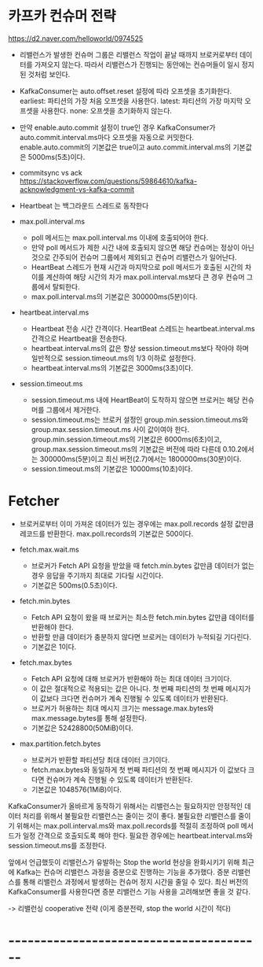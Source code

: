 # 카프카 컨슈머 전략

https://d2.naver.com/helloworld/0974525

- 리밸런스가 발생한 컨슈머 그룹은 리밸런스 작업이 끝날 때까지 브로커로부터 데이터를 가져오지 않는다. 따라서 리밸런스가 진행되는 동안에는 컨슈머들이 일시 정지된 것처럼 보인다.


- KafkaConsumer는 auto.offset.reset 설정에 따라 오프셋을 초기화한다.
earliest: 파티션의 가장 처음 오프셋을 사용한다.
latest: 파티션의 가장 마지막 오프셋을 사용한다.
none: 오프셋을 초기화하지 않는다.

- 만약 enable.auto.commit 설정이 true인 경우 KafkaConsumer가 auto.commit.interval.ms마다 오프셋을 자동으로 커밋한다. enable.auto.commit의 기본값은 true이고 auto.commit.interval.ms의 기본값은 5000ms(5초)이다.

- commitsync vs ack
https://stackoverflow.com/questions/59864610/kafka-acknowledgment-vs-kafka-commit

- Heartbeat 는 백그라운드 스레드로 동작한다

- max.poll.interval.ms
	- poll 메서드는 max.poll.interval.ms 이내에 호출되어야 한다.
	- 만약 poll 메서드가 제한 시간 내에 호출되지 않으면 해당 컨슈머는 정상이 아닌 것으로 간주되어 컨슈머 그룹에서 제외되고 컨슈머 리밸런스가 일어난다.
	- HeartBeat 스레드가 현재 시간과 마지막으로 poll 메서드가 호출된 시간의 차이를 계산하여 해당 시간의 차가 max.poll.interval.ms보다 큰 경우 컨슈머 그룹에서 탈퇴한다.
	- max.poll.interval.ms의 기본값은 300000ms(5분)이다.
- heartbeat.interval.ms
	- Heartbeat 전송 시간 간격이다. HeartBeat 스레드는 heartbeat.interval.ms 간격으로 Heartbeat을 전송한다.
	- heartbeat.interval.ms의 값은 항상 session.timeout.ms보다 작아야 하며 일반적으로 session.timeout.ms의 1/3 이하로 설정한다.
	- heartbeat.interval.ms의 기본값은 3000ms(3초)이다.
- session.timeout.ms
	- session.timeout.ms 내에 HeartBeat이 도착하지 않으면 브로커는 해당 컨슈머를 그룹에서 제거한다.
	- session.timeout.ms는 브로커 설정인 group.min.session.timeout.ms와 group.max.session.timeout.ms 사이 값이여야 한다. group.min.session.timeout.ms의 기본값은 6000ms(6초)이고, group.max.session.timeout.ms의 기본값은 버전에 따라 다른데 0.10.2에서는 300000ms(5분)이고 최신 버전(2.7)에서는 1800000ms(30분)이다.
	- session.timeout.ms의 기본값은 10000ms(10초)이다.


# Fetcher

- 브로커로부터 이미 가져온 데이터가 있는 경우에는 max.poll.records 설정 값만큼 레코드를 반환한다. max.poll.records의 기본값은 500이다.

- fetch.max.wait.ms
	- 브로커가 Fetch API 요청을 받았을 때 fetch.min.bytes 값만큼 데이터가 없는 경우 응답을 주기까지 최대로 기다릴 시간이다.
	- 기본값은 500ms(0.5초)이다.
- fetch.min.bytes
	- Fetch API 요청이 왔을 때 브로커는 최소한 fetch.min.bytes 값만큼 데이터를 반환해야 한다.
	- 반환할 만큼 데이터가 충분하지 않다면 브로커는 데이터가 누적되길 기다린다.
	- 기본값은 1이다.
- fetch.max.bytes
	- Fetch API 요청에 대해 브로커가 반환해야 하는 최대 데이터 크기이다.
	- 이 값은 절대적으로 적용되는 값은 아니다. 첫 번째 파티션의 첫 번째 메시지가 이 값보다 크다면 컨슈머가 계속 진행될 수 있도록 데이터가 반환된다.
	- 브로커가 허용하는 최대 메시지 크기는 message.max.bytes와 max.message.bytes를 통해 설정한다.
	- 기본값은 52428800(50MiB)이다.
- max.partition.fetch.bytes
	- 브로커가 반환할 파티션당 최대 데이터 크기이다.
	- fetch.max.bytes와 동일하게 첫 번째 파티션의 첫 번째 메시지가 이 값보다 크다면 컨슈머가 계속 진행될 수 있도록 데이터가 반환된다.
	- 기본값은 1048576(1MiB)이다.

KafkaConsumer가 올바르게 동작하기 위해서는 리밸런스는 필요하지만 안정적인 데이터 처리를 위해서 불필요한 리밸런스는 줄이는 것이 좋다. 불필요한 리밸런스를 줄이기 위해서는 max.poll.interval.ms와 max.poll.records를 적절히 조정하여 poll 메서드가 일정 간격으로 호출되도록 해야 한다. 필요한 경우에는 heartbeat.interval.ms와 session.timeout.ms를 조정한다.

앞에서 언급했듯이 리밸런스가 유발하는 Stop the world 현상을 완화시키기 위해 최근에 Kafka는 컨슈머 리밸런스 과정을 증분으로 진행하는 기능을 추가했다. 증분 리밸런스를 통해 리밸런스 과정에서 발생하는 컨슈머 정지 시간을 줄일 수 있다. 최신 버전의 KafkaConsumer를 사용한다면 증분 리밸런스 기능 사용을 고려해보면 좋을 것 같다.

-> 리밸런싱 cooperative 전략 (이게 증분전략, stop the world 시간이 적다)



# ----------------------------------------